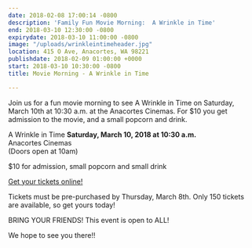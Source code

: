 ```yaml
---
date: 2018-02-08 17:00:14 -0800
description: 'Family Fun Movie Morning:  A Wrinkle in Time'
end: 2018-03-10 12:30:00 -0800
expirydate: 2018-03-10 11:00:00 -0800
image: "/uploads/wrinkleintimeheader.jpg"
location: 415 O Ave, Anacortes, WA 98221
publishdate: 2018-02-09 01:00:00 +0000
start: 2018-03-10 10:30:00 -0800
title: Movie Morning - A Wrinkle in Time

---
```

Join us for a fun movie morning to see A Wrinkle in Time on Saturday, March 10th at 10:30 a.m. at the Anacortes Cinemas.  For $10 you get admission to the movie, and a small popcorn and drink.

A Wrinkle in Time
**Saturday, March 10, 2018 at 10:30 a.m.**  
Anacortes Cinemas  
\(Doors open at 10am)

\$10 for admission, small popcorn and small drink

[Get your tickets online!](https://www.islandviewpta.org/movie "Movie Mornings")

Tickets must be pre-purchased by Thursday, March 8th. Only 150 tickets are available, so get yours today!

BRING YOUR FRIENDS!  This event is open to ALL!

We hope to see you there!!